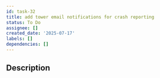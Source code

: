 ```yaml
---
id: task-32
title: add tower email notifications for crash reporting
status: To Do
assignee: []
created_date: '2025-07-17'
labels: []
dependencies: []
---
```


## Description
